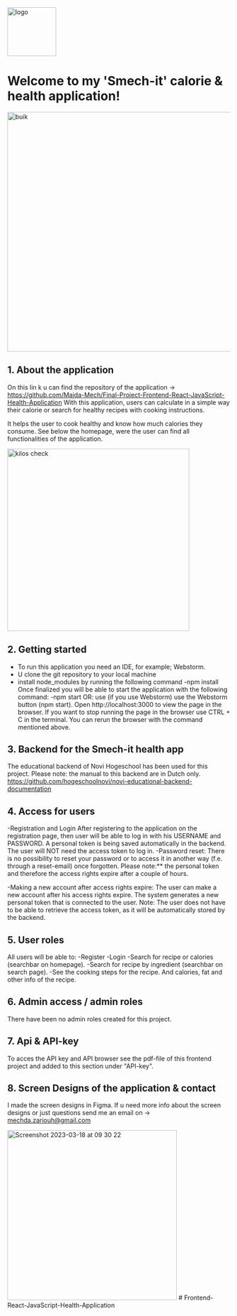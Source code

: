 <img width="110" alt="logo" src="https://user-images.githubusercontent.com/112877888/228515622-6aee77f8-341c-437d-bc21-2b8e36a8a381.png">

# Welcome to my 'Smech-it' calorie & health application!

 <img width="540" alt="buik" src="https://user-images.githubusercontent.com/112877888/228510996-a0b85df7-e6d2-4125-9469-ad3f3d6cce90.png">

## 1. About the application
On this lin k u can find the repository of the application -> https://github.com/Majda-Mech/Final-Project-Frontend-React-JavaScript-Health-Application
With this application, users can calculate in a simple way their calorie or search for healthy recipes with cooking instructions.

It helps the user to cook healthy and know how much calories they consume.
See below the homepage, were the user can find all functionalities of the application.

  <img width="411" alt="kilos check" src="https://user-images.githubusercontent.com/112877888/228510886-ec08dc79-fcf4-46d7-a1ed-bb9617ff00bb.png">

## 2. Getting started
- To run this application you need an IDE, for example; Webstorm.
- U clone the git repository to your local machine
- install node_modules by running the following command
  -npm install
  Once finalized you will be able to start the application with the following command:
  -npm start
  OR: use (if you use Webstorm) use the Webstorm button (npm start). Open http://localhost:3000 to view the page in the browser.
  If you want to stop running the page in the browser use CTRL + C in the terminal. You can rerun the browser with the command mentioned above.

## 3. Backend for the Smech-it health app
The educational backend of Novi Hogeschool has been used for this project. Please note: the manual to this backend are in Dutch only.
https://github.com/hogeschoolnovi/novi-educational-backend-documentation

## 4. Access for users
-Registration and Login
After registering to the application on the registration page, then user will be able to log in with his USERNAME and PASSWORD. A personal token is being saved automatically in the backend. The user will NOT need the access token to log in.
-Password reset:
There is no possibility to reset your password or to access it in another way (f.e. through a reset-email) once forgotten.
Please note:** the personal token and therefore the access rights expire after a couple of hours.

-Making a new account after access rights expire:
The user can make a new account after his access rights expire. The system generates a new personal token that is connected to the user.
Note: The user does not have to be able to retrieve the access token, as it will be automatically stored by the backend.

## 5. User roles
All users will be able to:
-Register
-Login
-Search for recipe or calories (searchbar on homepage).
-Search for recipe by ingredient (searchbar on search page).
-See the cooking steps for the recipe. And calories, fat and other info of the recipe.

## 6. Admin access / admin roles
There have been no admin roles created for this project.

## 7. Api & API-key
To acces the API key and API browser see the pdf-file of this frontend project and added to this section under "API-key".

## 8. Screen Designs of the application & contact
I made the screen designs in Figma. If u need more info about the screen designs or just questions send me an email on -> mechda.zariouh@gmail.com

<img width="383" alt="Screenshot 2023-03-18 at 09 30 22" src="https://user-images.githubusercontent.com/112877888/228516896-b26f7de5-0288-42df-a905-a75d00d16f32.png">
# Frontend-React-JavaScript-Health-Application
